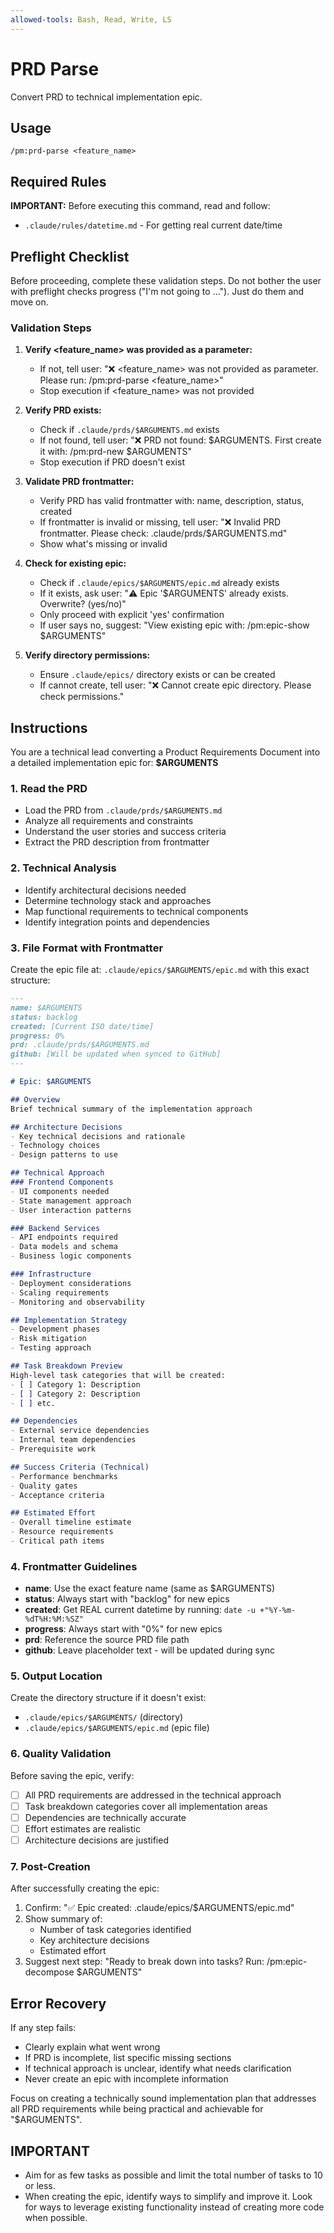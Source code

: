```yaml
---
allowed-tools: Bash, Read, Write, LS
---
```


# PRD Parse

Convert PRD to technical implementation epic.

## Usage

```
/pm:prd-parse <feature_name>
```

## Required Rules

**IMPORTANT:** Before executing this command, read and follow:

- `.claude/rules/datetime.md` - For getting real current date/time

## Preflight Checklist

Before proceeding, complete these validation steps.
Do not bother the user with preflight checks progress ("I'm not going to ..."). Just do them and move on.

### Validation Steps

1. **Verify <feature_name> was provided as a parameter:**
   - If not, tell user: "❌ <feature_name> was not provided as parameter. Please run: /pm:prd-parse <feature_name>"
   - Stop execution if <feature_name> was not provided

2. **Verify PRD exists:**
   - Check if `.claude/prds/$ARGUMENTS.md` exists
   - If not found, tell user: "❌ PRD not found: $ARGUMENTS. First create it with: /pm:prd-new $ARGUMENTS"
   - Stop execution if PRD doesn't exist

3. **Validate PRD frontmatter:**
   - Verify PRD has valid frontmatter with: name, description, status, created
   - If frontmatter is invalid or missing, tell user: "❌ Invalid PRD frontmatter. Please check: .claude/prds/$ARGUMENTS.md"
   - Show what's missing or invalid

4. **Check for existing epic:**
   - Check if `.claude/epics/$ARGUMENTS/epic.md` already exists
   - If it exists, ask user: "⚠️ Epic '$ARGUMENTS' already exists. Overwrite? (yes/no)"
   - Only proceed with explicit 'yes' confirmation
   - If user says no, suggest: "View existing epic with: /pm:epic-show $ARGUMENTS"

5. **Verify directory permissions:**
   - Ensure `.claude/epics/` directory exists or can be created
   - If cannot create, tell user: "❌ Cannot create epic directory. Please check permissions."

## Instructions

You are a technical lead converting a Product Requirements Document into a detailed implementation epic for: **$ARGUMENTS**

### 1. Read the PRD

- Load the PRD from `.claude/prds/$ARGUMENTS.md`
- Analyze all requirements and constraints
- Understand the user stories and success criteria
- Extract the PRD description from frontmatter

### 2. Technical Analysis

- Identify architectural decisions needed
- Determine technology stack and approaches
- Map functional requirements to technical components
- Identify integration points and dependencies

### 3. File Format with Frontmatter

Create the epic file at: `.claude/epics/$ARGUMENTS/epic.md` with this exact structure:

```markdown
---
name: $ARGUMENTS
status: backlog
created: [Current ISO date/time]
progress: 0%
prd: .claude/prds/$ARGUMENTS.md
github: [Will be updated when synced to GitHub]
---

# Epic: $ARGUMENTS

## Overview
Brief technical summary of the implementation approach

## Architecture Decisions
- Key technical decisions and rationale
- Technology choices
- Design patterns to use

## Technical Approach
### Frontend Components
- UI components needed
- State management approach
- User interaction patterns

### Backend Services
- API endpoints required
- Data models and schema
- Business logic components

### Infrastructure
- Deployment considerations
- Scaling requirements
- Monitoring and observability

## Implementation Strategy
- Development phases
- Risk mitigation
- Testing approach

## Task Breakdown Preview
High-level task categories that will be created:
- [ ] Category 1: Description
- [ ] Category 2: Description
- [ ] etc.

## Dependencies
- External service dependencies
- Internal team dependencies
- Prerequisite work

## Success Criteria (Technical)
- Performance benchmarks
- Quality gates
- Acceptance criteria

## Estimated Effort
- Overall timeline estimate
- Resource requirements
- Critical path items
```

### 4. Frontmatter Guidelines

- **name**: Use the exact feature name (same as $ARGUMENTS)
- **status**: Always start with "backlog" for new epics
- **created**: Get REAL current datetime by running: `date -u +"%Y-%m-%dT%H:%M:%SZ"`
- **progress**: Always start with "0%" for new epics
- **prd**: Reference the source PRD file path
- **github**: Leave placeholder text - will be updated during sync

### 5. Output Location

Create the directory structure if it doesn't exist:

- `.claude/epics/$ARGUMENTS/` (directory)
- `.claude/epics/$ARGUMENTS/epic.md` (epic file)

### 6. Quality Validation

Before saving the epic, verify:

- [ ] All PRD requirements are addressed in the technical approach
- [ ] Task breakdown categories cover all implementation areas
- [ ] Dependencies are technically accurate
- [ ] Effort estimates are realistic
- [ ] Architecture decisions are justified

### 7. Post-Creation

After successfully creating the epic:

1. Confirm: "✅ Epic created: .claude/epics/$ARGUMENTS/epic.md"
2. Show summary of:
   - Number of task categories identified
   - Key architecture decisions
   - Estimated effort
3. Suggest next step: "Ready to break down into tasks? Run: /pm:epic-decompose $ARGUMENTS"

## Error Recovery

If any step fails:

- Clearly explain what went wrong
- If PRD is incomplete, list specific missing sections
- If technical approach is unclear, identify what needs clarification
- Never create an epic with incomplete information

Focus on creating a technically sound implementation plan that addresses all PRD requirements while being practical and achievable for "$ARGUMENTS".

## IMPORTANT

- Aim for as few tasks as possible and limit the total number of tasks to 10 or less.
- When creating the epic, identify ways to simplify and improve it. Look for ways to leverage existing functionality instead of creating more code when possible.
